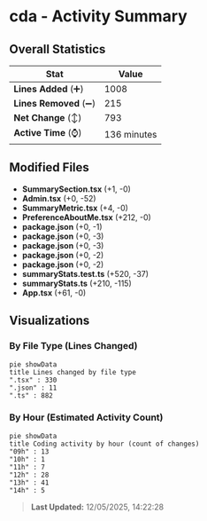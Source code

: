 # cda - Activity Summary 

## Overall Statistics

| Stat                   | Value                                                             |
| ---------------------- | ----------------------------------------------------------------- |
| **Lines Added** (➕)   | 1008                                          |
| **Lines Removed** (➖) | 215                                        |
| **Net Change** (↕)    | 793                |
| **Active Time** (⌚)   | 136 minutes |


## Modified Files
- **SummarySection.tsx** (+1, -0)
- **Admin.tsx** (+0, -52)
- **SummaryMetric.tsx** (+4, -0)
- **PreferenceAboutMe.tsx** (+212, -0)
- **package.json** (+0, -1)
- **package.json** (+0, -3)
- **package.json** (+0, -3)
- **package.json** (+0, -2)
- **package.json** (+0, -2)
- **summaryStats.test.ts** (+520, -37)
- **summaryStats.ts** (+210, -115)
- **App.tsx** (+61, -0)

## Visualizations

### By File Type (Lines Changed)

```mermaid
pie showData
title Lines changed by file type
".tsx" : 330
".json" : 11
".ts" : 882
```

### By Hour (Estimated Activity Count)

```mermaid
pie showData
title Coding activity by hour (count of changes)
"09h" : 13
"10h" : 1
"11h" : 7
"12h" : 28
"13h" : 41
"14h" : 5
```


> **Last Updated:** 12/05/2025, 14:22:28